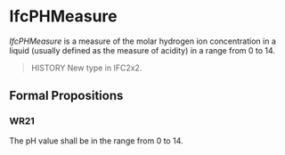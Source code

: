 # IfcPHMeasure

_IfcPHMeasure_ is a measure of the molar hydrogen ion concentration in a liquid (usually defined as the measure of acidity) in a range from 0 to 14.

> HISTORY  New type in IFC2x2.

## Formal Propositions

### WR21
The pH value shall be in the range from 0 to 14.
